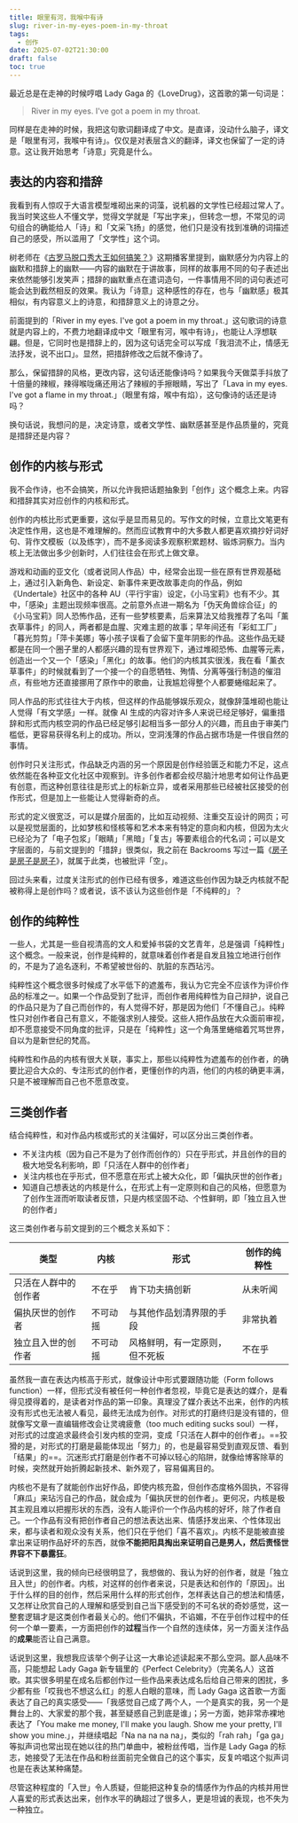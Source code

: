 ```yaml
---
title: 眼里有河，我喉中有诗
slug: river-in-my-eyes-poem-in-my-throat
tags:
  - 创作
date: 2025-07-02T21:30:00
draft: false
toc: true
---
```


最近总是在走神的时候哼唱 Lady Gaga 的《LoveDrug》，这首歌的第一句词是：

> River in my eyes. I've got a poem in my throat.

同样是在走神的时候，我把这句歌词翻译成了中文。是直译，没动什么脑子，译文是「眼里有河，我喉中有诗」。仅仅是对表层含义的翻译，译文也保留了一定的诗意。这让我开始思考「诗意」究竟是什么。<!--more-->

## 表达的内容和措辞

我看到有人惊叹于大语言模型堆砌出来的词藻，说机器的文学性已经超过常人了。我当时笑这些人不懂文学，觉得文学就是「写出字来」，但转念一想，不常见的词句组合的确能给人「诗」和「文采飞扬」的感觉，他们只是没有找到准确的词描述自己的感受，所以滥用了「文学性」这个词。

树老师在《[古罗马脱口秀大王如何搞笑？](https://podcasts.apple.com/cn/podcast/%E7%8B%AC%E6%A0%91%E4%B8%8D%E6%88%90%E6%9E%97/id1711052890?i=1000712382830)》这期播客里提到，幽默感分为内容上的幽默和措辞上的幽默——内容的幽默在于讲故事，同样的故事用不同的句子表述出来依然能够引发笑声；措辞的幽默重点在遣词造句，一件事情用不同的词句表述可能会达到截然相反的效果。我认为「诗意」这种感性的存在，也与「幽默感」极其相似，有内容意义上的诗意，和措辞意义上的诗意之分。

前面提到的「River in my eyes. I've got a poem in my throat.」这句歌词的诗意就是内容上的，不费力地翻译成中文「眼里有河，喉中有诗」，也能让人浮想联翩。但是，它同时也是措辞上的，因为这句话完全可以写成「我泪流不止，情感无法抒发，说不出口」。显然，把措辞修改之后就不像诗了。

那么，保留措辞的风格，更改内容，这句话还能像诗吗？如果我今天做菜手抖放了十倍量的辣椒，辣得喉咙痛还用沾了辣椒的手擦眼睛，写出了「Lava in my eyes. I've got a flame in my throat.」（眼里有熔，喉中有焰），这句像诗的话还是诗吗？

换句话说，我想问的是，决定诗意，或者文学性、幽默感甚至是作品质量的，究竟是措辞还是内容？

## 创作的内核与形式

我不会作诗，也不会搞笑，所以允许我把话题抽象到「创作」这个概念上来。内容和措辞其实对应创作的内核和形式。

创作的内核比形式更重要，这似乎是显而易见的。写作文的时候，立意比文笔更有决定性作用，这也是不难理解的。然而应试教育中的大多数人都更喜欢摘抄好词好句、背作文模板（以及练字），而不是多阅读多观察积累题材、锻炼洞察力。当内核上无法做出多少创新时，人们往往会在形式上做文章。

游戏和动画的亚文化（或者说同人作品）中，经常会出现一些在原有世界观基础上，通过引入新角色、新设定、新事件来更改故事走向的作品，例如《Undertale》社区中的各种 AU（平行宇宙）设定，《小马宝莉》也有不少。其中，「感染」主题出现频率很高。之前意外点进一期名为「伪天角兽综合征」的《小马宝莉》同人恐怖作品，还有一些梦核要素，后来算法又给我推荐了名叫「薰衣草事件」的同人，两者都是血腥、灾难主题的故事；早年间还有「彩虹工厂」「暮光剪剪」「萍卡美娜」等小孩子误看了会留下童年阴影的作品。这些作品无疑都是在同一个圈子里的人都感兴趣的现有世界观下，通过堆砌恐怖、血腥等元素，创造出一个又一个「感染」「黑化」的故事。他们的内核其实很浅，我在看「薰衣草事件」的时候就看到了一个接一个的自愿牺牲、殉情、分离等强行制造的催泪点，有些地方还直接挪用了原作中的歌曲，让我尴尬得整个人都要蜷缩起来了。

同人作品的形式往往大于内核，但这样的作品能够娱乐观众，就像辞藻堆砌也能让人觉得「有文学感」一样。就像 AI 生成的内容对许多人来说已经足够好，偏重措辞和形式而内核空洞的作品已经足够引起相当多一部分人的兴趣，而且由于审美门槛低，更容易获得名利上的成功。所以，空洞浅薄的作品占据市场是一件很自然的事情。

创作时只关注形式，作品缺乏内涵的另一个原因是创作经验匮乏和能力不足，这点依然能在各种亚文化社区中观察到。许多创作者都会绞尽脑汁地思考如何让作品更有创意，而这种创意往往是形式上的标新立异，或者采用那些已经被社区接受的创作形式，但是加上一些能让人觉得新奇的点。

形式的定义很宽泛，可以是媒介层面的，比如互动视频、注重交互设计的网页；可以是视觉层面的，比如梦核和怪核等和艺术本来有特定的意向和内核，但因为太火已经沦为了「电子包浆」「眼睛」「黑暗」「复古」等要素组合的代名词；可以是文字层面的，与前文提到的「措辞」很类似，我之前在 Backrooms 写过一篇《[房子是房子是房子](https://backrooms-wiki-cn.wikidot.com/level-c-646)》，就属于此类，也被批评「空」。

回过头来看，过度关注形式的创作已经有很多，难道这些创作因为缺乏内核就不配被称得上是创作吗？或者说，该不该认为这些创作是「不纯粹的」？

## 创作的纯粹性

一些人，尤其是一些自视清高的文人和爱掉书袋的文艺青年，总是强调「纯粹性」这个概念。一般来说，创作是纯粹的，就意味着创作者是自发且独立地进行创作的，不是为了追名逐利，不希望被世俗的、肮脏的东西玷污。

纯粹性这个概念很多时候成了水平低下的遮羞布，我认为它完全不应该作为评价作品的标准之一。如果一个作品受到了批评，而创作者用纯粹性为自己辩护，说自己的作品只是为了自己而创作的，有人觉得不好，那是因为他们「不懂自己」。纯粹性只对创作者自己有意义，不能强求别人接受。这些人把作品放在大众面前审视，却不愿意接受不同角度的批评，只是在「纯粹性」这一个角落里蜷缩着咒骂世界，自以为是新世纪的梵高。

纯粹性和作品的内核有很大关联，事实上，那些以纯粹性为遮羞布的创作者，的确要比迎合大众的、专注形式的创作者，更懂创作的内涵，他们的内核的确更丰满，只是不被理解而自己也不愿意改变。

## 三类创作者

结合纯粹性，和对作品内核或形式的关注偏好，可以区分出三类创作者。

- 不关注内核（因为自己不是为了创作而创作的）只在乎形式，并且创作的目的极大地受名利影响，即「只活在人群中的创作者」
- 关注内核也在乎形式，但不愿意在形式上被大众化，即「偏执厌世的创作者」
- 知道自己想表达的内核是什么，在形式上有一定原则和自己的风格，但愿意为了创作生涯而听取读者反馈，只是内核坚固不动、个性鲜明，即「独立且入世的创作者」

这三类创作者与前文提到的三个概念关系如下：

| 类型         | 内核   | 形式              | 创作的纯粹性 |
| ---------- | ---- | --------------- | ------ |
| 只活在人群中的创作者 | 不在乎  | 肯下功夫搞创新         | 从未听闻   |
| 偏执厌世的创作者   | 不可动摇 | 与其他作品划清界限的手段    | 非常执着   |
| 独立且入世的创作者  | 不可动摇 | 风格鲜明，有一定原则，但不死板 | 不在乎    |

虽然我一直在表达内核高于形式，就像设计中形式要跟随功能（Form follows function）一样，但形式没有被任何一种创作者忽视，毕竟它是表达的媒介，是看得见摸得着的，是读者对作品的第一印象。真理没了媒介表达不出来，创作的内核没有形式也无法被人看见，最终无法成为创作。对形式的打磨终归是没有错的，但就像写文章一直编辑修改会让灵魂疲惫（too much editing sucks soul）一样，对形式的过度追求最终会引发内核的空洞，变成「只活在人群中的创作者」。==狡猾的是，对形式的打磨是最能体现出「努力」的，也是最容易受到直观反馈、看到「结果」的==。沉迷形式打磨是创作者不可掉以轻心的陷阱，就像给博客除草的时候，突然就开始折腾起新技术、新外观了，容易偏离目的。

内核也不是有了就能创作出好作品，即使内核充盈，但创作态度格外固执，不容得「麻瓜」来玷污自己的作品，就会成为「偏执厌世的创作者」。更何况，内核是极其主观且难以把握形状的东西，没有人能评价一个作品内核的好坏，除了作者自己。一个作品有没有把创作者自己的想法表达出来、情感抒发出来、个性体现出来，都与读者和观众没有关系，他们只在乎他们「喜不喜欢」。内核不是能被直接拿出来证明作品好坏的东西，就像**不能把阳具掏出来证明自己是男人，然后责怪世界容不下暴露狂**。

话说到这里，我的倾向已经很明显了，我想做的、我认为好的创作者，就是「独立且入世」的创作者。内核，对这样的创作者来说，只是表达和创作的「原因」。出于什么样的目的创作，然后采用什么样的形式创作，怎样表达自己的想法和情感，又怎样让欣赏自己的人理解和感受到自己当下感受到的不可名状的奇妙感觉，这一整套逻辑才是这类创作者最关心的。他们不偏执，不谄媚，不在乎创作过程中的任何一个单一要素，一方面把创作的**过程**当作一个自然的连续体，另一方面关注作品的**成果**能否让自己满意。

话说到这里，我想我应该举个例子让这一大串论述读起来不那么空洞。鄙人品味不高，只能想起 Lady Gaga 新专辑里的《Perfect Celebrity》（完美名人）这首歌。其实很多明星在成名后都创作过一些作品来表达成名后给自己带来的困扰，多少都有些「哎我也不想这么红」的惹人白眼的意味，而 Lady Gaga 这首歌一方面表达了自己的真实感受——「我感觉自己成了两个人，一个是真实的我，另一个是舞台上的、大家爱的那个我，甚至疑惑自己到底是谁」；另一方面，她非常赤裸地表达了「You make me money, I'll make you laugh. Show me your pretty, I'll show you mine.」，并继续唱起「Na na na na na」，类似的「rah rah」「ga ga」等拟声词也常出现在她以往的热门单曲中，被粉丝传唱，当作是 Lady Gaga 的标志，她接受了无法在作品和粉丝面前完全做自己的这个事实，反复吟唱这个拟声词也是在表达某种痛楚。

尽管这种程度的「入世」令人质疑，但能把这种复杂的情感作为作品的内核并用世人喜爱的形式表达出来，创作水平的确超过了很多人，更是坦诚的表现，也不失为一种独立。


